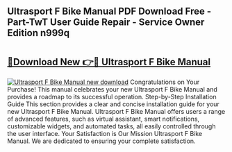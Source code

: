 ## Ultrasport F Bike Manual PDF Download Free - Part-TwT User Guide Repair - Service Owner Edition n999q

# <h2><a href="http://cf25979.oget.top/?id=Ultrasport+F+Bike+Manual">🔗Download New 👉🔴 Ultrasport F Bike Manual</a></h2>

[![Ultrasport F Bike Manual new download](https://i.imgur.com/5g1atiW.png)](http://cf25979.oget.top/?id=Ultrasport+F+Bike+Manual)
Congratulations on Your Purchase! This manual celebrates your new Ultrasport F Bike Manual and provides a roadmap to its successful operation. Step-by-Step Installation Guide This section provides a clear and concise installation guide for your new Ultrasport F Bike Manual. Ultrasport F Bike Manual offers users a range of advanced features, such as virtual assistant, smart notifications, customizable widgets, and automated tasks, all easily controlled through the user interface. Your Satisfaction is Our Mission Ultrasport F Bike Manual. We are dedicated to ensuring your complete satisfaction.
